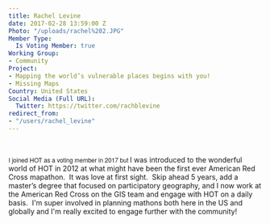 ```yaml
---
title: Rachel Levine
date: 2017-02-28 13:59:00 Z
Photo: "/uploads/rachel%202.JPG"
Member Type:
  Is Voting Member: true
Working Group:
- Community
Project:
- Mapping the world’s vulnerable places begins with you!
- Missing Maps
Country: United States
Social Media (Full URL):
  Twitter: https://twitter.com/rachblevine
redirect_from:
- "/users/rachel_levine"
---
```


<p>&nbsp;</p><p class="p1"><span style="font-style: normal; font-variant-ligatures: normal; font-variant-caps: normal; font-weight: normal; font-size: 12px; font-family: 'Helvetica Neue';">I joined HOT as a voting member in 2017 but&nbsp;</span>I was introduced to the wonderful world of HOT in 2012 at what might have been the first ever American Red Cross mapathon.&nbsp; It was love at first sight.&nbsp; Skip ahead 5 years, add a master’s degree that focused on participatory geography, and I now work at the American Red Cross on the GIS team and engage with HOT on a daily basis. &nbsp;I'm super involved in planning mathons both here in the US and globally and I'm really excited to engage further with the community!&nbsp;</p>
